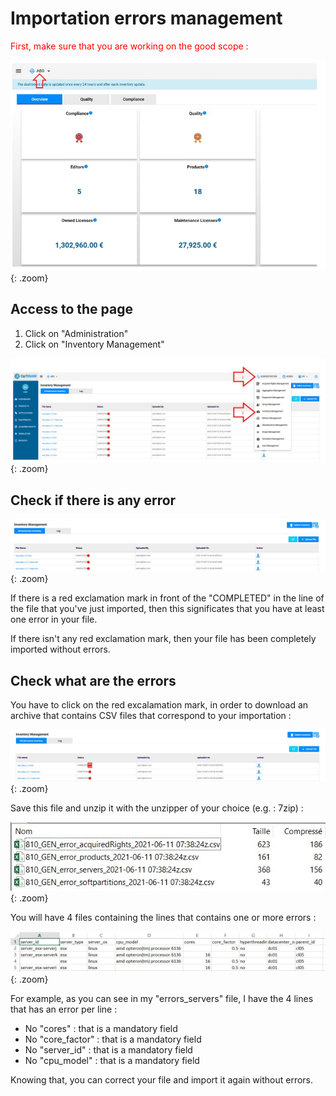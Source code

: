 <link rel="stylesheet" href="../../../css/enlargeImage.css" />

# Importation errors management

<span style="color:red">First, make sure that you are working on the good scope :</span>

![select APM](../../img/goodScopeu.jpg){: .zoom}

## Access to the page

1. Click on "Administration"
2. Click on "Inventory Management" 


![select APM](../../img/configure/import1.jpg){: .zoom}

## Check if there is any error

![select APM](../../img/dataMana/errors/first.jpg){: .zoom}

If there is a red exclamation mark in front of the "COMPLETED" in the line of the file that you've just imported, then this significates that you have at least one error in your file.

If there isn't any red exclamation mark, then your file has been completely imported without errors.

## Check what are the errors

You have to click on the red excalamation mark, in order to download an archive that contains CSV files that correspond to your importation : 

![select APM](../../img/dataMana/errors/second.jpg){: .zoom}

Save this file and unzip it with the unzipper of your choice (e.g. : 7zip) : 

![select APM](../../img/dataMana/errors/third.jpg){: .zoom}

You will have 4 files containing the lines that contains one or more errors : 

![select APM](../../img/dataMana/errors/fourth.jpg){: .zoom}

For example, as you can see in my "errors_servers" file, I have the 4 lines that has an error per line :  
- No "cores" : that is a mandatory field  
- No "core_factor" : that is a mandatory field  
- No "server_id" : that is a mandatory field  
- No "cpu_model" : that is a mandatory field  

Knowing that, you can correct your file and import it again without errors.


<script src="../../../js/zoomImage.js"></script>